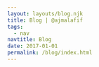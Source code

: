 ```yaml
---
layout: layouts/blog.njk
title: Blog | @ajmalafif
tags:
  - nav
navtitle: Blog
date: 2017-01-01
permalink: /blog/index.html
---
```

